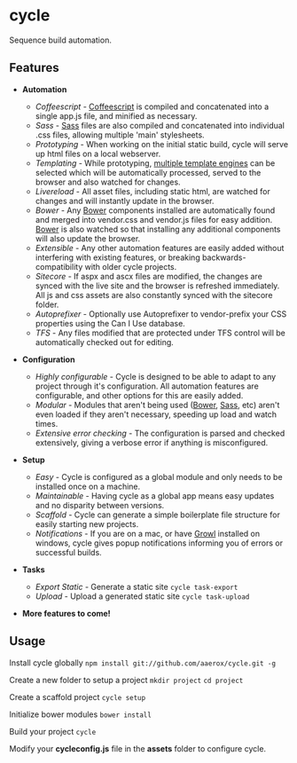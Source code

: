 # cycle

Sequence build automation.

## Features

+ **Automation**
    + *Coffeescript* - [Coffeescript](http://coffeescript.org/) is compiled and concatenated into a single app.js file, and minified as necessary.
    + *Sass* - [Sass](http://sass-lang.com/) files are also compiled and concatenated into individual .css files, allowing multiple 'main' stylesheets.
    + *Prototyping* - When working on the initial static build, cycle will serve up html files on a local webserver.
    + *Templating* - While prototyping, [multiple template engines](https://github.com/visionmedia/consolidate.js/#supported-template-engines) can be selected which will be automatically processed, served to the browser and also watched for changes.
    + *Livereload* - All asset files, including static html, are watched for changes and will instantly update in the browser.
    + *Bower* - Any [Bower](http://bower.io/) components installed are automatically found and merged into vendor.css and vendor.js files for easy addition. [Bower](http://bower.io/) is also watched so that installing any additional components will also update the browser.
    + *Extensible* - Any other automation features are easily added without interfering with existing features, or breaking backwards-compatibility with older cycle projects.
    + *Sitecore* - If aspx and ascx files are modified, the changes are synced with the live site and the browser is refreshed immediately. All js and css assets are also constantly synced with the sitecore folder.
    + *Autoprefixer* - Optionally use Autoprefixer to vendor-prefix your CSS properties using the Can I Use database. 
    + *TFS* - Any files modified that are protected under TFS control will be automatically checked out for editing.


+ **Configuration**
    + *Highly configurable* - Cycle is designed to be able to adapt to any project through it's configuration. All automation features are configurable, and other options for this are easily added.
    + *Modular* - Modules that aren't being used ([Bower](http://bower.io/), [Sass](http://sass-lang.com/), etc) aren't even loaded if they aren't necessary, speeding up load and watch times.
    + *Extensive error checking* - The configuration is parsed and checked extensively, giving a verbose error if anything is misconfigured.

+ **Setup**
    + *Easy* - Cycle is configured as a global module and only needs to be installed once on a machine.
    + *Maintainable* - Having cycle as a global app means easy updates and no disparity between versions.
    + *Scaffold* - Cycle can generate a simple boilerplate file structure for easily starting new projects.
    + *Notifications* - If you are on a mac, or have [Growl](http://www.growlforwindows.com/gfw/) installed on windows, cycle gives popup notifications informing you of errors or successful builds.

+ **Tasks**
    + *Export Static* - Generate a static site `cycle task-export`
    + *Upload* - Upload a generated static site `cycle task-upload`

+ **More features to come!**

## Usage

Install cycle globally `npm install git://github.com/aaerox/cycle.git -g`

Create a new folder to setup a project
`mkdir project`
`cd project`

Create a scaffold project `cycle setup`

Initialize bower modules `bower install`

Build your project `cycle`

Modify your **cycleconfig.js** file in the **assets** folder to configure cycle.
